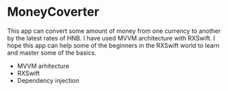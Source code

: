 # MoneyCoverter
This app can convert some amount of money from one currency to another by the latest rates of HNB.
I have used MVVM architecture with RXSwift.
I hope this app can help some of the beginners in the RXSwift world to learn and master some of the basics.
- MVVM arhitecture
- RXSwift
- Dependency injection
